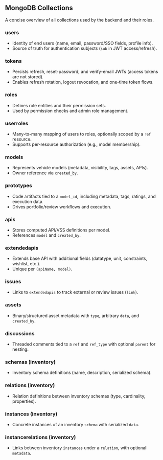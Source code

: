 ## MongoDB Collections

A concise overview of all collections used by the backend and their roles.

### users
- Identity of end users (name, email, password/SSO fields, profile info).
- Source of truth for authentication subjects (`sub` in JWT access/refresh).

### tokens
- Persists refresh, reset-password, and verify-email JWTs (access tokens are not stored).
- Enables refresh rotation, logout revocation, and one-time token flows.

### roles
- Defines role entities and their permission sets.
- Used by permission checks and admin role management.

### userroles
- Many-to-many mapping of users to roles, optionally scoped by a `ref` resource.
- Supports per-resource authorization (e.g., model membership).

### models
- Represents vehicle models (metadata, visibility, tags, assets, APIs).
- Owner reference via `created_by`.

### prototypes
- Code artifacts tied to a `model_id`, including metadata, tags, ratings, and execution data.
- Drives portfolio/review workflows and execution.

### apis
- Stores computed API/VSS definitions per model.
- References `model` and `created_by`.

### extendedapis
- Extends base API with additional fields (datatype, unit, constraints, wishlist, etc.).
- Unique per `(apiName, model)`.

### issues
- Links to `extendedapis` to track external or review issues (`link`).

### assets
- Binary/structured asset metadata with `type`, arbitrary `data`, and `created_by`.

### discussions
- Threaded comments tied to a `ref` and `ref_type` with optional `parent` for nesting.

### schemas (inventory)
- Inventory schema definitions (name, description, serialized schema).

### relations (inventory)
- Relation definitions between inventory schemas (type, cardinality, properties).

### instances (inventory)
- Concrete instances of an inventory `schema` with serialized `data`.

### instancerelations (inventory)
- Links between inventory `instances` under a `relation`, with optional `metadata`.


